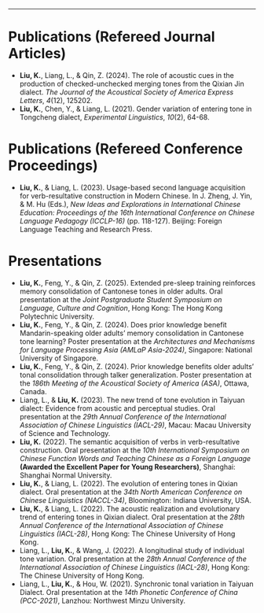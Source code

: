 ---
# Publications (Refereed Journal Articles)
* **Liu, K.**, Liang, L., & Qin, Z. (2024). The role of acoustic cues in the production of checked-unchecked merging tones from the Qixian Jin dialect. *The Journal of the Acoustical Society of America Express Letters*, *4*(12), 125202.
* **Liu, K.**, Chen, Y., & Liang, L. (2021). Gender variation of entering tone in Tongcheng dialect, *Experimental Linguistics*, *10*(2), 64-68.

Publications (Refereed Conference Proceedings)
======
* **Liu, K.**, & Liang, L. (2023). Usage-based second language acquisition for verb-resultative construction in Modern Chinese. In J. Zheng, J. Yin, & M. Hu (Eds.), *New Ideas and Explorations in International Chinese Education: Proceedings of the 16th International Conference on Chinese Language Pedagogy (ICCLP-16)* (pp. 118-127). Beijing: Foreign Language Teaching and Research Press. 

Presentations
======
* **Liu, K.**, Feng, Y., & Qin, Z. (2025). Extended pre-sleep training reinforces memory consolidation of Cantonese tones in older adults. Oral presentation at the *Joint Postgraduate Student Symposium on Language, Culture and Cognition*, Hong Kong: The Hong Kong Polytechnic University.
* **Liu, K.**, Feng, Y., & Qin, Z. (2024). Does prior knowledge benefit Mandarin-speaking older adults’ memory consolidation in Cantonese tone learning? Poster presentation at the *Architectures and Mechanisms for Language Processing Asia (AMLaP Asia-2024)*, Singapore: National University of Singapore.
* **Liu, K.**, Feng, Y., & Qin, Z. (2024). Prior knowledge benefits older adults’ tonal consolidation through talker generalization. Poster presentation at the *186th Meeting of the Acoustical Society of America (ASA)*, Ottawa, Canada.
* Liang, L., & **Liu, K.** (2023). The new trend of tone evolution in Taiyuan dialect: Evidence from acoustic and perceptual studies. Oral presentation at the *29th Annual Conference of the International Association of Chinese Linguistics (IACL-29)*, Macau: Macau University of Science and Technology.
* **Liu, K.** (2022). The semantic acquisition of verbs in verb-resultative construction. Oral presentation at the *10th International Symposium on Chinese Function Words and Teaching Chinese as a Foreign Language* **(Awarded the Excellent Paper for Young Researchers)**, Shanghai: Shanghai Normal University.
* **Liu, K.**, & Liang, L. (2022). The evolution of entering tones in Qixian dialect. Oral presentation at the *34th North American Conference on Chinese Linguistics (NACCL-34)*, Bloomington: Indiana University, USA.
* **Liu, K.**, & Liang, L. (2022). The acoustic realization and evolutionary trend of entering tones in Qixian dialect. Oral presentation at the *28th Annual Conference of the International Association of Chinese Linguistics (IACL-28)*, Hong Kong: The Chinese University of Hong Kong. 
* Liang, L., **Liu, K.**, & Wang, J. (2022). A longitudinal study of individual tone variation. Oral presentation at the *28th Annual Conference of the International Association of Chinese Linguistics (IACL-28)*, Hong Kong: The Chinese University of Hong Kong.
* Liang, L., **Liu, K.**, & Hou, W. (2021). Synchronic tonal variation in Taiyuan Dialect. Oral presentation at the *14th Phonetic Conference of China (PCC-2021)*, Lanzhou: Northwest Minzu University. 

